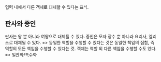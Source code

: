 협력 내에서 다른 객체로 대체할 수 있다는 표식.
## 판사와 증인
판사는 왕 뿐 아니라 여왕으로 대체될 수 있다.
증인은 모자 장수 뿐 아니라 요리사, 엘리스로 대체될 수 있다.
=> 동일한 역할을 수행할 수 있다는 것은 동일한 책임의 집합, 즉 역할의 모든 책임을 수행할 수 있다는 것.
객체는 역할 외 다른 책임을 수행할 수도 있다. => 일반화/특수화